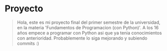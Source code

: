 # Proyecto
> Hola, este es mi proyecto final del primer semestre de la universidad, en la materia 'Fundamentos de Programacion (con Python)'.
> A los 16 años empece a programar con Python asi que ya tenia conocimientos con anterioridad.
> Probablemente lo siga mejorando y subiendo commits :)
